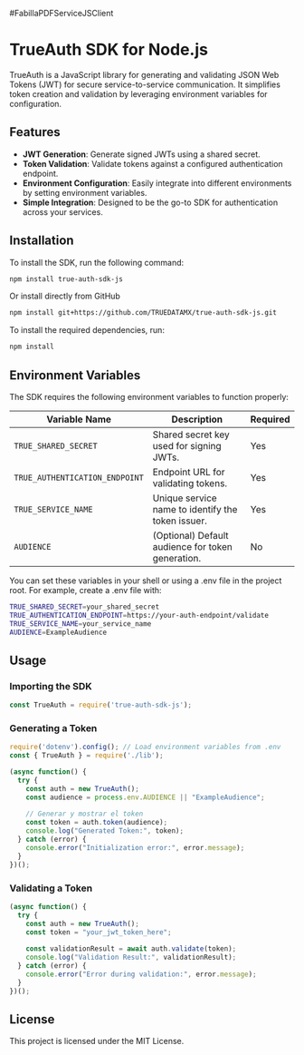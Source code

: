 #FabillaPDFServiceJSClient
# TrueAuth SDK for Node.js

TrueAuth is a JavaScript library for generating and validating JSON Web Tokens (JWT) for secure service-to-service communication. It simplifies token creation and validation by leveraging environment variables for configuration.

## Features

- **JWT Generation**: Generate signed JWTs using a shared secret.
- **Token Validation**: Validate tokens against a configured authentication endpoint.
- **Environment Configuration**: Easily integrate into different environments by setting environment variables.
- **Simple Integration**: Designed to be the go-to SDK for authentication across your services.

## Installation

To install the SDK, run the following command:

```sh
npm install true-auth-sdk-js
```

Or install directly from GitHub

```sh
npm install git+https://github.com/TRUEDATAMX/true-auth-sdk-js.git
``` 

To install the required dependencies, run:

```sh
npm install
```

## Environment Variables

The SDK requires the following environment variables to function properly:

| Variable Name                  | Description                                              | Required |
|--------------------------------|----------------------------------------------------------|----------|
| `TRUE_SHARED_SECRET`           | Shared secret key used for signing JWTs.                 | Yes      |
| `TRUE_AUTHENTICATION_ENDPOINT` | Endpoint URL for validating tokens.                      | Yes      |
| `TRUE_SERVICE_NAME`            | Unique service name to identify the token issuer.        | Yes      |
| `AUDIENCE`                     | (Optional) Default audience for token generation.        | No       |

You can set these variables in your shell or using a .env file in the project root. For example, create a .env file with:
```sh
TRUE_SHARED_SECRET=your_shared_secret
TRUE_AUTHENTICATION_ENDPOINT=https://your-auth-endpoint/validate
TRUE_SERVICE_NAME=your_service_name
AUDIENCE=ExampleAudience
``` 
## Usage

### Importing the SDK

```javascript
const TrueAuth = require('true-auth-sdk-js');
```

### Generating a Token

```javascript
require('dotenv').config(); // Load environment variables from .env
const { TrueAuth } = require('./lib');

(async function() {
  try {
    const auth = new TrueAuth();
    const audience = process.env.AUDIENCE || "ExampleAudience";
    
    // Generar y mostrar el token
    const token = auth.token(audience);
    console.log("Generated Token:", token);
  } catch (error) {
    console.error("Initialization error:", error.message);
  }
})();
```

### Validating a Token

```javascript
(async function() {
  try {
    const auth = new TrueAuth();
    const token = "your_jwt_token_here";
    
    const validationResult = await auth.validate(token);
    console.log("Validation Result:", validationResult);
  } catch (error) {
    console.error("Error during validation:", error.message);
  }
})();
```

## License

This project is licensed under the MIT License.

